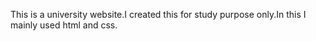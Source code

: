 This is a university website.I created this for study purpose only.In this I mainly used html and css.

